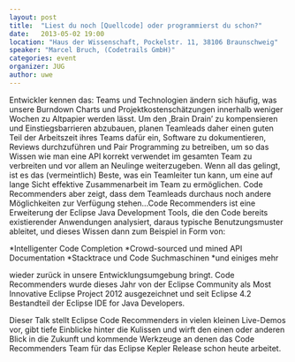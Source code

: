 ```yaml
---
layout: post
title:  "Liest du noch [Quellcode] oder programmierst du schon?"
date:   2013-05-02 19:00
location: "Haus der Wissenschaft, Pockelstr. 11, 38106 Braunschweig"
speaker: "Marcel Bruch, (Codetrails GmbH)"
categories: event
organizer: JUG
author: uwe
---
```

Entwickler kennen das: Teams und Technologien ändern sich häufig, was unsere Burndown Charts und
Projektkostenschätzungen innerhalb weniger Wochen zu Altpapier werden lässt. Um den ‚Brain Drain’ zu kompensieren und
Einstiegsbarrieren abzubauen, planen Teamleads daher einen guten Teil der Arbeitszeit ihres Teams dafür ein, Software
zu dokumentieren, Reviews durchzuführen und Pair Programming zu betreiben, um so das Wissen wie man eine API korrekt
verwendet im gesamten Team zu verbreiten und vor allem an Neulinge weiterzugeben. Wenn all das gelingt, ist es das
(vermeintlich) Beste, was ein Teamleiter tun kann, um eine auf lange Sicht effektive Zusammenarbeit im Team zu
ermöglichen. Code Recommenders aber zeigt, dass dem Teamleads durchaus noch andere Möglichkeiten zur Verfügung
stehen...Code Recommenders ist eine Erweiterung der Eclipse Java Development Tools, die den Code bereits existierender
Anwendungen analysiert, daraus typische Benutzungsmuster ableitet, und dieses Wissen dann zum Beispiel in Form von:

*Intelligenter Code Completion</li>
*Crowd-sourced und mined API Documentation</li>
*Stacktrace und Code Suchmaschinen</li>
*und einiges mehr</li>

wieder zurück in unsere Entwicklungsumgebung bringt. Code Recommenders wurde dieses Jahr von der Eclipse Community als
Most Innovative Eclipse Project 2012 ausgezeichnet und seit Eclipse 4.2 Bestandteil der Eclipse IDE for Java Developers.

Dieser Talk stellt Eclipse Code Recommenders in vielen kleinen Live-Demos vor, gibt tiefe Einblicke hinter die Kulissen
und wirft den einen oder anderen Blick in die Zukunft und kommende Werkzeuge an denen das Code Recommenders Team für das
Eclipse Kepler Release schon heute arbeitet.